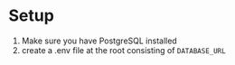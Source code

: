 # Setup

1. Make sure you have PostgreSQL installed
2. create a .env file at the root consisting of `DATABASE_URL`
